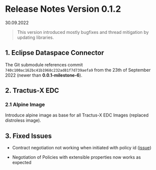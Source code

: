 # Release Notes Version 0.1.2

30.09.2022

> This version introduced mostly bugfixes and thread mitigation by updating libraries.

## 1. Eclipse Dataspace Connector

The Git submodule references commit `740c100ac162bc41b1968c232ad81f7d739aefa9` from the 23th of September 2022 (newer than **0.0.1-milestone-6**).

## 2. Tractus-X EDC

### 2.1 Alpine Image

Introduce alpine image as base for all Tractus-X EDC Images (replaced distroless image).

## 3. Fixed Issues

- Contract negotiation not working when initiated with policy id ([issue](https://github.com/eclipse-dataspaceconnector/DataSpaceConnector/issues/1251))

- Negotiation of Policies with extensible properties now works as expected
